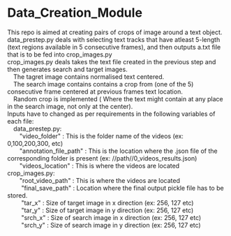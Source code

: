 # Data_Creation_Module

This repo is aimed at creating pairs of crops of image around a text object.  
data_prestep.py deals with selecting text tracks that have atleast 5-length (text regions available in 5 consecutive frames), and then outputs
  a.txt file that is to be fed into crop_images.py  
crop_images.py deals takes the text file created in the previous step and then generates search and target images.  
  &emsp;The tagret image contains normalised text centered.  
  &emsp;The search image contains contains a crop from (one of the 5) consecutive frame centered at previous frames text location.  
  &emsp;Random crop is implemented ( Where the text might contain at any place in the search image, not only at the center).  
Inputs have to changed as per requirements in the following variables of each file:  
  &emsp;data_prestep.py:  
    &emsp;&emsp;"video_folder" : This is the folder name of the videos (ex: 0,100,200,300, etc)  
    &emsp;&emsp;"annotation_file_path" : This is the location where the .json file of the corresponding folder is present (ex: //path//0_videos_results.json)  
    &emsp;&emsp;"videos_location" : This is where the videos are located    
  crop_images.py:  
    &emsp;&emsp;"root_video_path" : This is where the videos are located    
&emsp;&emsp;    "final_save_path" : Location where the final output pickle file has to be stored.  
&emsp;&emsp;    "tar_x" : Size of target image in x direction (ex: 256, 127 etc)  
&emsp;&emsp;    "tar_y" : Size of target image in y direction (ex: 256, 127 etc)  
&emsp;&emsp;    "srch_x" : Size of search image in x direction (ex: 256, 127 etc)  
&emsp;&emsp;    "srch_y" : Size of search image in y direction (ex: 256, 127 etc)  
    
